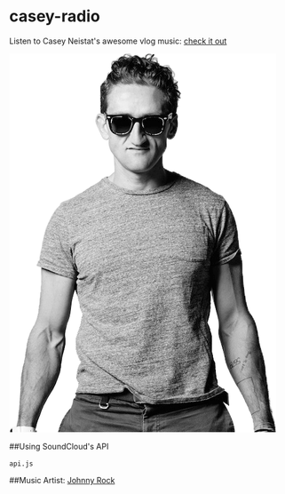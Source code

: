 # casey-radio
Listen to Casey Neistat's awesome vlog music:
[check it out](http://raphii97.github.io/casey-radio)

![Casey](https://github.com/raphii97/casey-radio/blob/master/img/cn.png "Dollar Pizza!")

##Using SoundCloud's API
```
api.js
```

##Music
Artist: [Johnny Rock](https://soundcloud.com/johnnyrockmusic)

